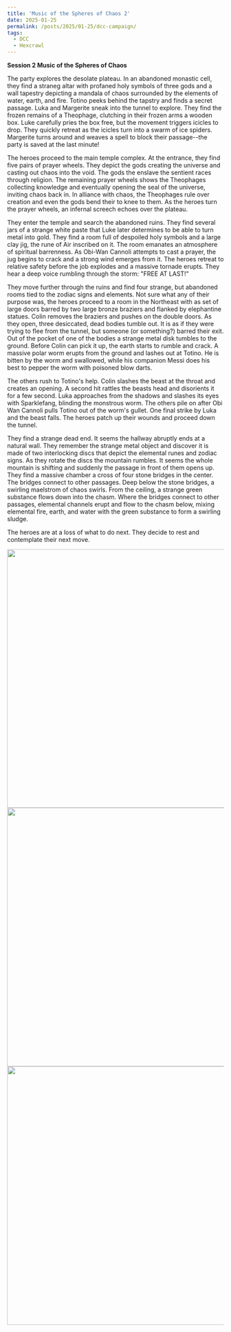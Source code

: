 ```yaml
---
title: 'Music of the Spheres of Chaos 2'
date: 2025-01-25
permalink: /posts/2025/01-25/dcc-campaign/
tags:
  - DCC
  - Hexcrawl
---
```


**Session 2 Music of the Spheres of Chaos**

The party explores the desolate plateau. In an abandoned monastic cell, they find a straneg altar with profaned holy symbols of three gods and a wall tapestry depicting a mandala of chaos surrounded by the elements of water, earth, and fire. Totino peeks behind the tapstry and finds a secret passage. Luka and Margerite sneak into the tunnel to explore. They find the frozen remains of a Theophage, clutching in their frozen arms a wooden box. Luke carefully pries the box free, but the movement triggers icicles to drop. They quickly retreat as the icicles turn into a swarm of ice spiders. Margerite turns around and weaves a spell to block their passage--the party is saved at the last minute!

The heroes proceed to the main temple complex. At the entrance, they find five pairs of prayer wheels. They depict the gods creating the universe and casting out chaos into the void. The gods the enslave the sentient races through religion. The remaining prayer wheels shows the Theophages collecting knowledge and eventually opening the seal of the universe, inviting chaos back in. In alliance with chaos, the Theophages rule over creation and even the gods bend their to knee to them. As the heroes turn the prayer wheels, an infernal screech echoes over the plateau.

They enter the temple and search the abandoned ruins. They find several jars of a strange white paste that Luke later determines to be able to turn metal into gold. They find a room full of despoiled holy symbols and a large clay jig, the rune of Air inscribed on it. The room emanates an atmosphere of spiritual barrenness. As Obi-Wan Cannoli attempts to cast a prayer, the jug begins to crack and a strong wind emerges from it. The heroes retreat to relative safety before the job explodes and a massive tornade erupts. They hear a deep voice rumbling through the storm: "FREE AT LAST!" 

They move further through the ruins and find four strange, but abandoned rooms tied to the zodiac signs and elements. Not sure what any of their purpose was, the heroes proceed to a room in the Northeast with as set of large doors barred by two large bronze braziers and flanked by elephantine statues. Colin removes the braziers and pushes on the double doors. As they open, three desiccated, dead bodies tumble out. It is as if they were trying to flee from the tunnel, but someone (or something?) barred their exit. Out of the pocket of one of the bodies a strange metal disk tumbles to the ground. Before Colin can pick it up, the earth starts to rumble and crack. A massive polar worm erupts from the ground and lashes out at Totino. He is bitten by the worm and swallowed, while his companion Messi does his best to pepper the worm with poisoned blow darts. 

The others rush to Totino's help. Colin slashes the beast at the throat and creates an opening. A second hit rattles the beasts head and disorients it for a few second. Luka approaches from the shadows and slashes its eyes with Sparklefang, blinding the monstrous worm. The others pile on after Obi Wan Cannoli pulls Totino out of the worm's gullet. One final strike by Luka and the beast falls. The heroes patch up their wounds and proceed down the tunnel.

They find a strange dead end. It seems the hallway abruptly ends at a natural wall. They remember the strange metal object and discover it is made of two interlocking discs that depict the elemental runes and zodiac signs. As they rotate the discs the mountain rumbles. It seems the whole mountain is shifting and suddenly the passage in front of them opens up. They find a massive chamber a cross of four stone bridges in the center. The bridges connect to other passages. Deep below the stone bridges, a swirling maelstrom of chaos swirls. From the ceiling, a strange green substance flows down into the chasm. Where the bridges connect to other passages, elemental channels erupt and flow to the chasm below, mixing elemental fire, earth, and water with the green substance to form a swirling sludge. 

The heroes are at a loss of what to do next. They decide to rest and contemplate their next move.


<img src="http://alchemical-lich.github.io/images/spheres3.jpeg" width="600"/>

<img src="http://alchemical-lich.github.io/images/spheres4.jpeg" width="600"/>

<img src="http://alchemical-lich.github.io/images/spheres5.jpeg" width="600"/>
